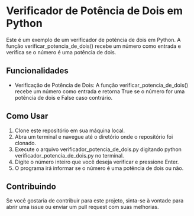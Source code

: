 # Verificador de Potência de Dois em Python

Este é um exemplo de um verificador de potência de dois em Python. A função verificar_potencia_de_dois() recebe um número como entrada e verifica se o número é uma potência de dois.

## Funcionalidades

* Verificação de Potência de Dois: A função verificar_potencia_de_dois() recebe um número como entrada e retorna True se o número for uma potência de dois e False caso contrário.

## Como Usar

1) Clone este repositório em sua máquina local.
2) Abra um terminal e navegue até o diretório onde o repositório foi clonado.
3) Execute o arquivo verificador_potencia_de_dois.py digitando python verificador_potencia_de_dois.py no terminal.
4) Digite o número inteiro que você deseja verificar e pressione Enter.
5) O programa irá informar se o número é uma potência de dois ou não.

## Contribuindo

Se você gostaria de contribuir para este projeto, sinta-se à vontade para abrir uma issue ou enviar um pull request com suas melhorias.